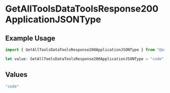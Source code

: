 # GetAllToolsDataToolsResponse200ApplicationJSONType

## Example Usage

```typescript
import { GetAllToolsDataToolsResponse200ApplicationJSONType } from "@orq-ai/node/models/operations";

let value: GetAllToolsDataToolsResponse200ApplicationJSONType = "code";
```

## Values

```typescript
"code"
```